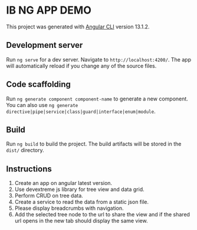 # IB NG APP DEMO

This project was generated with [Angular CLI](https://github.com/angular/angular-cli) version 13.1.2.

## Development server

Run `ng serve` for a dev server. Navigate to `http://localhost:4200/`. The app will automatically reload if you change any of the source files.

## Code scaffolding

Run `ng generate component component-name` to generate a new component. You can also use `ng generate directive|pipe|service|class|guard|interface|enum|module`.

## Build

Run `ng build` to build the project. The build artifacts will be stored in the `dist/` directory.

## Instructions
1. Create an app on angular latest version.
2. Use devextreme js library for tree view and data grid.
3. Perform CRUD on tree data.
4. Create a service to read the data from a static json file.
5. Please display breadcrumbs with navigation.
6. Add the selected tree node to the url to share the view and if the shared url opens in the new tab should display the same view.